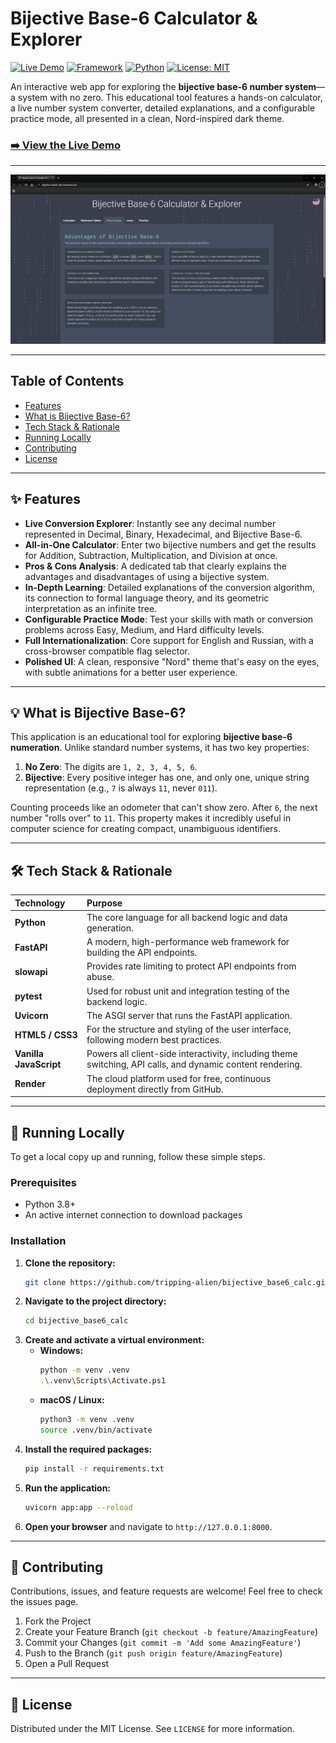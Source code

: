 # Bijective Base-6 Calculator & Explorer

[![Live Demo](https://img.shields.io/badge/Live-Demo-brightgreen?style=for-the-badge)](https://bijective-base6-calc.onrender.com)
[![Framework](https://img.shields.io/badge/Framework-FastAPI-green?style=flat-square)](https://fastapi.tiangolo.com/)
[![Python](https://img.shields.io/badge/Python-3.8+-blue?style=flat-square)](https://www.python.org/)
[![License: MIT](https://img.shields.io/badge/License-MIT-yellow.svg?style=flat-square)](https://github.com/tripping-alien/bijective_base6_calc/blob/main/LICENSE)

An interactive web app for exploring the **bijective base-6 number system**—a system with no zero. This educational tool features a hands-on calculator, a live number system converter, detailed explanations, and a configurable practice mode, all presented in a clean, Nord-inspired dark theme.

### [➡️ View the Live Demo](https://bijective-base6-calc.onrender.com)

---

![Application Screenshot](assets/screenshot.jpg)

---

## Table of Contents

- [Features](#-features)
- [What is Bijective Base-6?](#-what-is-bijective-base-6)
- [Tech Stack & Rationale](#-tech-stack--rationale)
- [Running Locally](#-running-locally)
- [Contributing](#-contributing)
- [License](#-license)

---

## ✨ Features

- **Live Conversion Explorer**: Instantly see any decimal number represented in Decimal, Binary, Hexadecimal, and Bijective Base-6.
- **All-in-One Calculator**: Enter two bijective numbers and get the results for Addition, Subtraction, Multiplication, and Division at once.
- **Pros & Cons Analysis**: A dedicated tab that clearly explains the advantages and disadvantages of using a bijective system.
- **In-Depth Learning**: Detailed explanations of the conversion algorithm, its connection to formal language theory, and its geometric interpretation as an infinite tree.
- **Configurable Practice Mode**: Test your skills with math or conversion problems across Easy, Medium, and Hard difficulty levels.
- **Full Internationalization**: Core support for English and Russian, with a cross-browser compatible flag selector.
- **Polished UI**: A clean, responsive "Nord" theme that's easy on the eyes, with subtle animations for a better user experience.

---

## 💡 What is Bijective Base-6?

This application is an educational tool for exploring **bijective base-6 numeration**. Unlike standard number systems, it has two key properties:

1.  **No Zero**: The digits are `1, 2, 3, 4, 5, 6`.
2.  **Bijective**: Every positive integer has one, and only one, unique string representation (e.g., `7` is always `11`, never `011`).

Counting proceeds like an odometer that can't show zero. After `6`, the next number "rolls over" to `11`. This property makes it incredibly useful in computer science for creating compact, unambiguous identifiers.

---

## 🛠️ Tech Stack & Rationale

| Technology | Purpose |
| :--- | :--- |
| **Python** | The core language for all backend logic and data generation. |
| **FastAPI** | A modern, high-performance web framework for building the API endpoints. |
| **slowapi** | Provides rate limiting to protect API endpoints from abuse. |
| **pytest** | Used for robust unit and integration testing of the backend logic. |
| **Uvicorn** | The ASGI server that runs the FastAPI application. |
| **HTML5 / CSS3** | For the structure and styling of the user interface, following modern best practices. |
| **Vanilla JavaScript** | Powers all client-side interactivity, including theme switching, API calls, and dynamic content rendering. |
| **Render** | The cloud platform used for free, continuous deployment directly from GitHub. |

---

## 🚀 Running Locally

To get a local copy up and running, follow these simple steps.

### Prerequisites

- Python 3.8+
- An active internet connection to download packages

### Installation

1.  **Clone the repository:**
    ```sh
    git clone https://github.com/tripping-alien/bijective_base6_calc.git
    ```
2.  **Navigate to the project directory:**
    ```sh
    cd bijective_base6_calc
    ```
3.  **Create and activate a virtual environment:**
    - **Windows:**
      ```sh
      python -m venv .venv
      .\.venv\Scripts\Activate.ps1
      ```
    - **macOS / Linux:**
      ```sh
      python3 -m venv .venv
      source .venv/bin/activate
      ```
4.  **Install the required packages:**
    ```sh
    pip install -r requirements.txt
    ```
5.  **Run the application:**
    ```sh
    uvicorn app:app --reload
    ```
6.  **Open your browser** and navigate to `http://127.0.0.1:8000`.

---

## 🤝 Contributing

Contributions, issues, and feature requests are welcome! Feel free to check the issues page.

1.  Fork the Project
2.  Create your Feature Branch (`git checkout -b feature/AmazingFeature`)
3.  Commit your Changes (`git commit -m 'Add some AmazingFeature'`)
4.  Push to the Branch (`git push origin feature/AmazingFeature`)
5.  Open a Pull Request

---

## 📄 License

Distributed under the MIT License. See `LICENSE` for more information.
